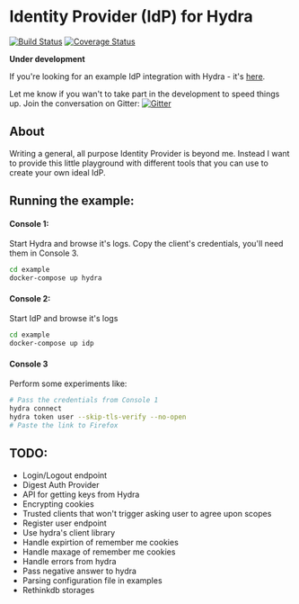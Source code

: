 # Identity Provider (IdP) for Hydra 
[![Build Status](https://travis-ci.org/janekolszak/idp.svg?branch=master)](https://travis-ci.org/janekolszak/idp)
[![Coverage Status](https://coveralls.io/repos/github/janekolszak/idp/badge.svg?branch=master)](https://coveralls.io/github/janekolszak/idp?branch=master)

**Under development**

If you're looking for an example IdP integration with Hydra - it's [here](https://github.com/janekolszak/hydra-idp-go).

Let me know if you wan't to take part in the development to speed things up. Join the conversation on Gitter: [![Gitter](https://img.shields.io/gitter/room/nwjs/nw.js.svg?maxAge=2592000)](https://gitter.im/janekolszak/idp)

## About
Writing a general, all purpose Identity Provider is beyond me. 
Instead I want to provide this little playground with different tools that you can use to create your own ideal IdP.

## Running the example:
#### Console 1:
Start Hydra and browse it's logs. Copy the client's credentials, you'll need them in Console 3.
``` bash
cd example
docker-compose up hydra
```

#### Console 2:
Start IdP and browse it's logs
``` bash
cd example
docker-compose up idp
```

#### Console 3
Perform some experiments like:
``` bash
# Pass the credentials from Console 1
hydra connect
hydra token user --skip-tls-verify --no-open
# Paste the link to Firefox
```

## TODO:
- Login/Logout endpoint
- Digest Auth Provider
- API for getting keys from Hydra
- Encrypting cookies
- Trusted clients that won't trigger asking user to agree upon scopes
- Register user endpoint
- Use hydra's client library
- Handle expirtion of remember me cookies
- Handle maxage of remember me cookies
- Handle errors from hydra
- Pass negative answer to hydra
- Parsing configuration file in examples
- Rethinkdb storages